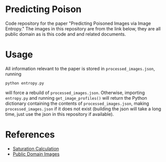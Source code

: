 Predicting Poison
=================
Code repository for the paper "Predicting Poisoned Images via Image Entropy." The images in this repository
are from the link below, they are all public domain as is this code and and related documents.

Usage
=====
All information relevant to the paper is stored in `processed_images.json`, running

    python entropy.py

will force a rebuild of `processed_images.json`. Otherwise, importing `entropy.py` and running
`get_image_profiles()` will return the Python dictionary containing the contents of `processed_images.json`,
making `processed_images.json` if it does not exist (building the json will take a long time, just use
the json in this repository if available).

References
==========
 + [Saturation Calculation](https://alienryderflex.com/hsp.html)
 + [Public Domain Images](https://www.pexels.com/public-domain-images/)